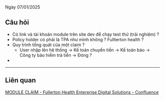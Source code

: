 Ngày 07/01/2025

## Câu hỏi

+ Có link và tài khoản module trên site dev để chạy test thử (trải nghiệm) ?
+ Policy holder có phải là TPA như mình không ? Fullterton health ?
+ Quy trình tổng quát của một claim ?
	+ User nhập lên hệ thống -> Kế toán chuyển tiền -> Kế toán báo -> Công ty bảo hiểm trả tiền -> Đóng ?
+ 


---
## Liên quan

[MODULE CLAIM - Fullerton Health Enterprise Digital Solutions - Confluence](https://fhenterprisedigitalsolutions.atlassian.net/wiki/spaces/SAS/pages/54034440/MODULE+CLAIM)



